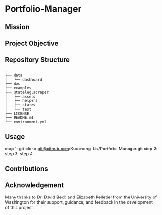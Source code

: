 # Portfolio-Manager

## Mission

## Project Objective


## Repository Structure
 ```
.
├── data
│   └── dashboard
├── doc
├── examples
├── statelegiscraper
│   ├── assets
│   ├── helpers
│   ├── states
│   └── test
├── LICENSE
├── README.md
└── environment.yml
 ```

## Usage
step 1: git clone git@github.com:Xuecheng-Liu/Portfolio-Manager.git
step 2:
step 3:
step 4:

## Contributions

## Acknowledgement
Many thanks to Dr. David Beck and Elizabeth Pelletier from the University of Washington for their support, guidance, and feedback in the development of this project.
